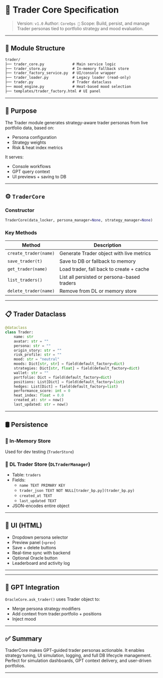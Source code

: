 # 🧠 Trader Core Specification

> Version: `v1.0`
> Author: `CoreOps 🧠`
> Scope: Build, persist, and manage Trader personas tied to portfolio strategy and mood evaluation.

---

## 📂 Module Structure
```txt
trader/
├── trader_core.py             # Main service logic
├── trader_store.py            # In-memory fallback store
├── trader_factory_service.py  # UI/console wrapper
├── trader_loader.py           # Legacy loader (read-only)
├── trader.py                  # Trader dataclass
├── mood_engine.py             # Heat-based mood selection
├── templates/trader_factory.html # UI panel
```

---

## 🧠 Purpose
The Trader module generates strategy-aware trader personas from live portfolio data, based on:
- Persona configuration
- Strategy weights
- Risk & heat index metrics

It serves:
- Console workflows
- GPT query context
- UI previews + saving to DB

---
 
## ⚙️ `TraderCore`

### Constructor
```python
TraderCore(data_locker, persona_manager=None, strategy_manager=None)
```

### Key Methods
| Method                | Description |
|-----------------------|-------------|
| `create_trader(name)` | Generate Trader object with live metrics |
| `save_trader(t)`      | Save to DB or fallback to memory |
| `get_trader(name)`    | Load trader, fall back to create + cache |
| `list_traders()`      | List all persisted or persona-based traders |
| `delete_trader(name)` | Remove from DL or memory store |

---

## 📋 Trader Dataclass
```python
@dataclass
class Trader:
    name: str
    avatar: str = ""
    persona: str = ""
    origin_story: str = ""
    risk_profile: str = ""
    mood: str = "neutral"
    moods: Dict[str, str] = field(default_factory=dict)
    strategies: Dict[str, float] = field(default_factory=dict)
    wallet: str = ""
    portfolio: Dict = field(default_factory=dict)
    positions: List[Dict] = field(default_factory=list)
    hedges: List[Dict] = field(default_factory=list)
    performance_score: int = 0
    heat_index: float = 0.0
    created_at: str = now()
    last_updated: str = now()
```

---

## 🛢️ Persistence

### 🔘 In-Memory Store
Used for dev testing (`TraderStore`)

### 💾 DL Trader Store (`DLTraderManager`)
- Table: `traders`
- Fields:
  - `name TEXT PRIMARY KEY`
  - `trader_json TEXT NOT NULL[trader_bp.py](trader_bp.py)`
  - `created_at TEXT`
  - `last_updated TEXT`
- JSON-encodes entire object

---


## 🎨 UI (HTML)
- Dropdown persona selector
- Preview panel (`<pre>`)
- Save + delete buttons
- Real-time sync with backend
- Optional Oracle button
- Leaderboard and activity log

---

---

## 🔮 GPT Integration
`OracleCore.ask_trader()` uses Trader object to:
- Merge persona strategy modifiers
- Add context from trader.portfolio + positions
- Inject mood

---

## ✅ Summary
TraderCore makes GPT-guided trader personas actionable.
It enables strategy tuning, UI simulation, logging, and full DB lifecycle management.
Perfect for simulation dashboards, GPT context delivery, and user-driven portfolios.

---
